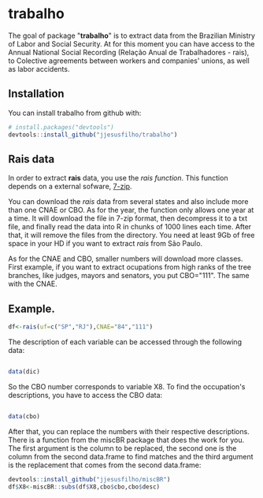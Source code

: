 
<!-- README.md is generated from README.Rmd. Please edit that file -->
trabalho
========

The goal of package "**trabalho**" is to extract data from the Brazilian Ministry of Labor and Social Security. At for this moment you can have access to the Annual National Social Recording (Relação Anual de Trabalhadores - rais), to Colective agreements between workers and companies' unions, as well as labor accidents.

Installation
------------

You can install trabalho from github with:

``` r
# install.packages("devtools")
devtools::install_github("jjesusfilho/trabalho")
```

Rais data
---------

In order to extract **rais** data, you use the *rais function*. This function depends on a external sofware, [7-zip](http://www.7-zip.org/).

You can download the *rais* data from several states and also include more than one CNAE or CBO. As for the year, the function only allows one year at a time. It will download the file in 7-zip format, then decompress it to a txt file, and finally read the data into R in chunks of 1000 lines each time. After that, it will remove the files from the directory. You need at least 9Gb of free space in your HD if you want to extract *rais* from São Paulo.

As for the CNAE and CBO, smaller numbers will download more classes. First example, if you want to extract ocupations from high ranks of the tree branches, like judges, mayors and senators, you put CBO="111". The same with the CNAE.

Example.
--------

``` r
df<-rais(uf=c("SP","RJ"),CNAE="84","111")
```

The description of each variable can be accessed through the following data:

``` r

data(dic)
```

So the CBO number corresponds to variable X8. To find the occupation's descriptions, you have to access the CBO data:

``` r

data(cbo)
```

After that, you can replace the numbers with their respective descriptions. There is a function from the miscBR package that does the work for you. The first argument is the column to be replaced, the second one is the column from the second data.frame to find matches and the third argument is the replacement that comes from the second data.frame:

``` r
devtools::install_github("jjesusfilho/miscBR")
df$X8<-miscBR::subs(df$X8,cbo$cbo,cbo$desc)
```
